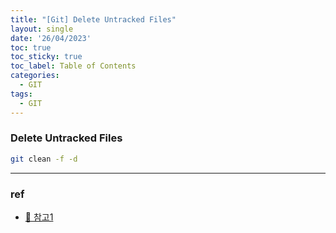 ```yaml
---
title: "[Git] Delete Untracked Files"
layout: single
date: '26/04/2023'
toc: true
toc_sticky: true
toc_label: Table of Contents
categories:
  - GIT
tags:
  - GIT
---
```


### Delete Untracked Files
```bash
git clean -f -d
```

---

### ref 
* [🔗 참고1](https://stackoverflow.com/questions/4327708/git-reset-hard-head-leaves-untracked-files-behind)
